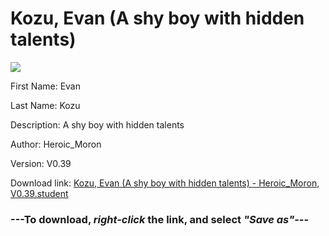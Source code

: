# Kozu, Evan (A shy boy with hidden talents)

<img src = "https://raw.githubusercontent.com/Arbiter1223/Daigaku-Gurashi-Custom-Students/master/Students/Files/Kozu%2C%20Evan%20(A%20shy%20boy%20with%20hidden%20talents).png">

First Name: Evan

Last Name: Kozu

Description: A shy boy with hidden talents

Author: Heroic_Moron

Version: V0.39

Download link: <a href="https://raw.githubusercontent.com/Arbiter1223/Daigaku-Gurashi-Custom-Students/master/Students/Files/Kozu%2C%20Evan%20(A%20shy%20boy%20with%20hidden%20talents)%20-%20Heroic_Moron%2C%20V0.39.student">Kozu, Evan (A shy boy with hidden talents) - Heroic_Moron, V0.39.student</a>

### ---**To download, _right-click_ the link, and select _"Save as"_**---
